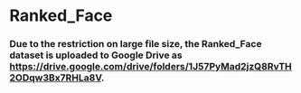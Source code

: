 
# Ranked_Face

### Due to the restriction on large file size, the Ranked_Face dataset is uploaded to Google Drive as https://drive.google.com/drive/folders/1J57PyMad2jzQ8RvTH2ODqw3Bx7RHLa8V.